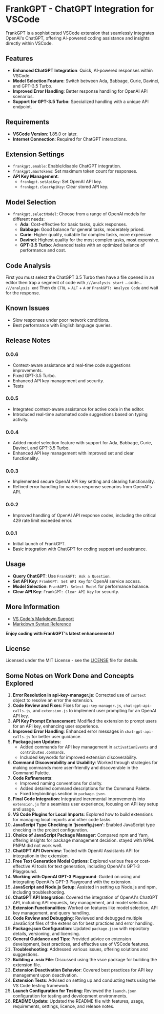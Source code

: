 # FrankGPT - ChatGPT Integration for VSCode

FrankGPT is a sophisticated VSCode extension that seamlessly integrates OpenAI's ChatGPT, offering AI-powered coding assistance and insights directly within VSCode.

## Features

- **Enhanced ChatGPT Integration**: Quick, AI-powered responses within VSCode.
- **Model Selection Feature**: Switch between Ada, Babbage, Curie, Davinci, and GPT-3.5 Turbo.
- **Improved Error Handling**: Better response handling for OpenAI API scenarios.
- **Support for GPT-3.5 Turbo**: Specialized handling with a unique API endpoint.

## Requirements

- **VSCode Version**: 1.85.0 or later.
- **Internet Connection**: Required for ChatGPT interactions.

## Extension Settings

- `frankgpt.enable`: Enable/disable ChatGPT integration.
- `frankgpt.maxTokens`: Set maximum token count for responses.
- **API Key Management**:
  - `frankgpt.setApiKey`: Set OpenAI API key.
  - `frankgpt.clearApiKey`: Clear stored API key.

## Model Selection
- `frankgpt.selectModel`: Choose from a range of OpenAI models for different needs:
  - **Ada**: Cost-effective for basic tasks, quick responses.
  - **Babbage**: Good balance for general tasks, moderately priced.
  - **Curie**: Higher quality, suitable for complex tasks, more expensive.
  - **Davinci**: Highest quality for the most complex tasks, most expensive.
  - **GPT-3.5 Turbo**: Advanced tasks with an optimized balance of performance and cost.

## Code Analysis

First you must select the ChatGPT 3.5 Turbo then have a file opened in an editor then trap a segment of code with `///analysis start` ...code... `///analysis end` Then do `CTRL` + `ALT` + `A` or `FrankGPT: Analyze Code` and wait for the response.

## Known Issues

- Slow responses under poor network conditions.
- Best performance with English language queries.

## Release Notes

### 0.0.6
- Context-aware assistance and real-time code suggestions improvements.
- Fixed GPT-3.5 Turbo.
- Enhanced API key management and security.
- Tests

### 0.0.5
- Integrated context-aware assistance for active code in the editor.
- Introduced real-time automated code suggestions based on typing activity.

### 0.0.4
- Added model selection feature with support for Ada, Babbage, Curie, Davinci, and GPT-3.5 Turbo.
- Enhanced API key management with improved set and clear functionality.

### 0.0.3
- Implemented secure OpenAI API key setting and clearing functionality.
- Refined error handling for various response scenarios from OpenAI's API.

### 0.0.2
- Improved handling of OpenAI API response codes, including the critical 429 rate limit exceeded error.

### 0.0.1
- Initial launch of FrankGPT.
- Basic integration with ChatGPT for coding support and assistance.

## Usage

- **Query ChatGPT**: Use `FrankGPT: Ask a Question`.
- **Set API Key**: `FrankGPT: Set API Key` for OpenAI service access.
- **Model Selection**: `FrankGPT: Select Model` for performance balance.
- **Clear API Key**: `FrankGPT: Clear API Key` for security.

## More Information

- [VS Code's Markdown Support](http://code.visualstudio.com/docs/languages/markdown)
- [Markdown Syntax Reference](https://help.github.com/articles/markdown-basics/)

**Enjoy coding with FrankGPT's latest enhancements!**

## License

Licensed under the MIT License - see the [LICENSE](LICENSE) file for details.

## Some Notes on Work Done and Concepts Explored

1. **Error Resolution in api-key-manager.js**: Corrected use of `context` object to resolve an error the extension.
2. **Code Review and Fixes**: Fixes for `api-key-manager.js`, `chat-gpt-api-calls.js`, and `extension.js` to implement user prompting for an OpenAI API key.
3. **API Key Prompt Enhancement**: Modified the extension to prompt users for an API key, enhancing user experience.
4. **Improved Error Handling**: Enhanced error messages in `chat-gpt-api-calls.js` for better user guidance.
5. **Package.json Updates**:
    - Added commands for API key management in `activationEvents` and `contributes.commands`.
    - Included keywords for improved extension discoverability.
6. **Command Discoverability and Usability**: Worked through strategies for making commands more user-friendly and discoverable in the Command Palette.
7. **Code Refinements**:
    - Improved naming conventions for clarity.
    - Added detailed command descriptions for the Command Palette.
    - Fixed keybindings section in `package.json`.
8. **Final Code Integration**: Integrated incremental improvements into `extension.js` for a seamless user experience, focusing on API key setup and usage.
9. **VS Code Plugins for Local Imports**: Explored how to build extensions for managing local imports and other code tasks.
10. **JavaScript Type Checking in 'jsconfig.json'**: Enabled JavaScript type checking in the project configuration.
11. **Choice of JavaScript Package Manager**: Compared npm and Yarn, offering insights for package management decision. stayed with NPM. PNPM did not work well.
12. **ChatGPT API Overview**: Tooled with OpenAI Assistants API for integration in the extension.
13. **Free Text Generation Model Options**: Explored various free or cost-effective AI tools for text generation, including OpenAI's GPT-3 Playground.
14. **Working with OpenAI GPT-3 Playground**: Guided on using and integrating OpenAI's GPT-3 Playground with the extension.
15. **JavaScript and Node.js Setup**: Assisted in setting up Node.js and npm, including troubleshooting.
16. **ChatGPT API Integration**: Covered the integration of OpenAI's ChatGPT API, including API requests, key management, and model selection.
17. **Extension Functionalities**: Worked on features like model selection, API key management, and query handling.
18. **Code Review and Debugging**: Reviewed and debugged multiple JavaScript files of the extension for best practices and error handling.
19. **Package.json Configuration**: Updated `package.json` with repository details, versioning, and licensing.
20. **General Guidance and Tips**: Provided advice on extension development, best practices, and effective use of VSCode features.
21. **Troubleshooting**: Addressed various issues, offering solutions and suggestions.
22. **Building a .vsix File**: Discussed using the vsce package for building the extension file.
23. **Extension Deactivation Behavior**: Covered best practices for API key management upon deactivation.
24. **Extension Tests**: Advised on setting up and conducting tests using the VS Code testing framework.
25. **Launch Configuration for Testing**: Reviewed the `launch.json` configuration for testing and development environments.
26. **README Update**: Updated the README file with features, usage, requirements, settings, licence, and release notes.
